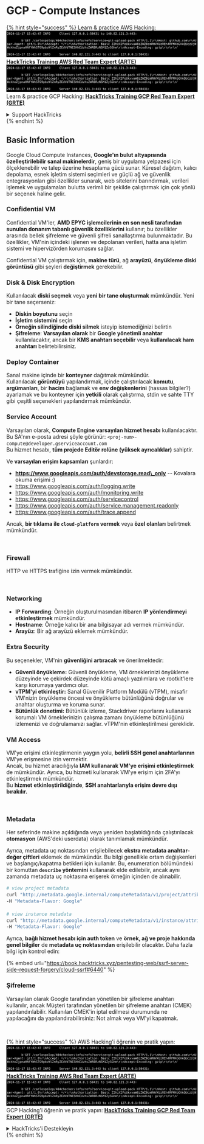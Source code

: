 # GCP - Compute Instances

{% hint style="success" %}
Learn & practice AWS Hacking:<img src="../../../../.gitbook/assets/image (1).png" alt="" data-size="line">[**HackTricks Training AWS Red Team Expert (ARTE)**](https://training.hacktricks.xyz/courses/arte)<img src="../../../../.gitbook/assets/image (1).png" alt="" data-size="line">\
Learn & practice GCP Hacking: <img src="../../../../.gitbook/assets/image (2).png" alt="" data-size="line">[**HackTricks Training GCP Red Team Expert (GRTE)**<img src="../../../../.gitbook/assets/image (2).png" alt="" data-size="line">](https://training.hacktricks.xyz/courses/grte)

<details>

<summary>Support HackTricks</summary>

* Check the [**subscription plans**](https://github.com/sponsors/carlospolop)!
* **Join the** 💬 [**Discord group**](https://discord.gg/hRep4RUj7f) or the [**telegram group**](https://t.me/peass) or **follow** us on **Twitter** 🐦 [**@hacktricks\_live**](https://twitter.com/hacktricks\_live)**.**
* **Share hacking tricks by submitting PRs to the** [**HackTricks**](https://github.com/carlospolop/hacktricks) and [**HackTricks Cloud**](https://github.com/carlospolop/hacktricks-cloud) github repos.

</details>
{% endhint %}

## Basic Information

Google Cloud Compute Instances, **Google'ın bulut altyapısında özelleştirilebilir sanal makinelerdir**, geniş bir uygulama yelpazesi için ölçeklenebilir ve talep üzerine hesaplama gücü sunar. Küresel dağıtım, kalıcı depolama, esnek işletim sistemi seçimleri ve güçlü ağ ve güvenlik entegrasyonları gibi özellikler sunarak, web sitelerini barındırmak, verileri işlemek ve uygulamaları bulutta verimli bir şekilde çalıştırmak için çok yönlü bir seçenek haline gelir.

### Confidential VM

Confidential VM'ler, **AMD EPYC işlemcilerinin en son nesli tarafından sunulan donanım tabanlı güvenlik özelliklerini** kullanır; bu özellikler arasında bellek şifreleme ve güvenli şifreli sanallaştırma bulunmaktadır. Bu özellikler, VM'nin içindeki işlenen ve depolanan verileri, hatta ana işletim sistemi ve hipervizörden korumasını sağlar.

Confidential VM çalıştırmak için, **makine türü**, ağ **arayüzü**, **önyükleme diski görüntüsü** gibi şeyleri **değiştirmek** gerekebilir.

### Disk & Disk Encryption

Kullanılacak **diski seçmek** veya **yeni bir tane oluşturmak** mümkündür. Yeni bir tane seçerseniz:

* **Diskin boyutunu** seçin
* **İşletim sistemini** seçin
* **Örneğin silindiğinde diski silmek** isteyip istemediğinizi belirtin
* **Şifreleme**: **Varsayılan olarak** bir **Google yönetimli anahtar** kullanılacaktır, ancak bir **KMS anahtarı seçebilir** veya **kullanılacak ham anahtarı** belirtebilirsiniz.

### Deploy Container

Sanal makine içinde bir **konteyner** dağıtmak mümkündür.\
Kullanılacak **görüntüyü** yapılandırmak, içinde çalıştırılacak **komutu**, **argümanları**, bir **hacim** bağlamak ve **env değişkenlerini** (hassas bilgiler?) ayarlamak ve bu konteyner için **yetkili** olarak çalıştırma, stdin ve sahte TTY gibi çeşitli seçenekleri yapılandırmak mümkündür.

### Service Account

Varsayılan olarak, **Compute Engine varsayılan hizmet hesabı** kullanılacaktır. Bu SA'nın e-posta adresi şöyle görünür: `<proj-num>-compute@developer.gserviceaccount.com`\
Bu hizmet hesabı, **tüm projede Editör rolüne (yüksek ayrıcalıklar)** sahiptir.

Ve **varsayılan erişim kapsamları** şunlardır:

* **https://www.googleapis.com/auth/devstorage.read\_only** -- Kovalara okuma erişimi :)
* https://www.googleapis.com/auth/logging.write
* https://www.googleapis.com/auth/monitoring.write
* https://www.googleapis.com/auth/servicecontrol
* https://www.googleapis.com/auth/service.management.readonly
* https://www.googleapis.com/auth/trace.append

Ancak, **bir tıklama ile `cloud-platform` vermek** veya **özel olanları** belirtmek mümkündür.

<figure><img src="../../../../.gitbook/assets/image (327).png" alt=""><figcaption></figcaption></figure>

### Firewall

HTTP ve HTTPS trafiğine izin vermek mümkündür.

<figure><img src="../../../../.gitbook/assets/image (326).png" alt=""><figcaption></figcaption></figure>

### Networking

* **IP Forwarding**: Örneğin oluşturulmasından itibaren **IP yönlendirmeyi etkinleştirmek** mümkündür.
* **Hostname**: Örneğe kalıcı bir ana bilgisayar adı vermek mümkündür.
* **Arayüz**: Bir ağ arayüzü eklemek mümkündür.

### Extra Security

Bu seçenekler, VM'nin **güvenliğini artıracak** ve önerilmektedir:

* **Güvenli önyükleme:** Güvenli önyükleme, VM örneklerinizi önyükleme düzeyinde ve çekirdek düzeyinde kötü amaçlı yazılımlara ve rootkit'lere karşı korumaya yardımcı olur.
* **vTPM'yi etkinleştir:** Sanal Güvenilir Platform Modülü (vTPM), misafir VM'nizin önyükleme öncesi ve önyükleme bütünlüğünü doğrular ve anahtar oluşturma ve koruma sunar.
* **Bütünlük denetimi:** Bütünlük izleme, Stackdriver raporlarını kullanarak korumalı VM örneklerinizin çalışma zamanı önyükleme bütünlüğünü izlemenizi ve doğrulamanızı sağlar. vTPM'nin etkinleştirilmesi gereklidir.

### VM Access

VM'ye erişimi etkinleştirmenin yaygın yolu, **belirli SSH genel anahtarlarının** VM'ye erişmesine izin vermektir.\
Ancak, bu hizmet aracılığıyla **IAM kullanarak VM'ye erişimi etkinleştirmek** de mümkündür. Ayrıca, bu hizmeti kullanarak VM'ye erişim için 2FA'yı etkinleştirmek mümkündür.\
Bu **hizmet** **etkinleştirildiğinde**, **SSH anahtarlarıyla erişim devre dışı bırakılır.**

<figure><img src="../../../../.gitbook/assets/image (328).png" alt=""><figcaption></figcaption></figure>

### Metadata

Her seferinde makine açıldığında veya yeniden başlatıldığında çalıştırılacak **otomasyon** (AWS'deki userdata) olarak tanımlamak mümkündür. 

Ayrıca, metadata uç noktasından erişilebilecek **ekstra metadata anahtar-değer çiftleri** eklemek de mümkündür. Bu bilgi genellikle ortam değişkenleri ve başlangıç/kapatma betikleri için kullanılır. Bu, enumeration bölümündeki bir komuttan **`describe` yöntemini** kullanarak elde edilebilir, ancak aynı zamanda metadata uç noktasına erişerek örneğin içinden de alınabilir.
```bash
# view project metadata
curl "http://metadata.google.internal/computeMetadata/v1/project/attributes/?recursive=true&alt=text" \
-H "Metadata-Flavor: Google"

# view instance metadata
curl "http://metadata.google.internal/computeMetadata/v1/instance/attributes/?recursive=true&alt=text" \
-H "Metadata-Flavor: Google"
```
Ayrıca, **bağlı hizmet hesabı için auth token** ve **örnek, ağ ve proje hakkında genel bilgiler** de **metadata uç noktasından** erişilebilir olacaktır. Daha fazla bilgi için kontrol edin:

{% embed url="https://book.hacktricks.xyz/pentesting-web/ssrf-server-side-request-forgery/cloud-ssrf#6440" %}

### Şifreleme

Varsayılan olarak Google tarafından yönetilen bir şifreleme anahtarı kullanılır, ancak Müşteri tarafından yönetilen bir şifreleme anahtarı (CMEK) yapılandırılabilir. Kullanılan CMEK'in iptal edilmesi durumunda ne yapılacağını da yapılandırabilirsiniz: Not almak veya VM'yi kapatmak.

<figure><img src="../../../../.gitbook/assets/image (329).png" alt=""><figcaption></figcaption></figure>

{% hint style="success" %}
AWS Hacking'i öğrenin ve pratik yapın:<img src="../../../../.gitbook/assets/image (1).png" alt="" data-size="line">[**HackTricks Training AWS Red Team Expert (ARTE)**](https://training.hacktricks.xyz/courses/arte)<img src="../../../../.gitbook/assets/image (1).png" alt="" data-size="line">\
GCP Hacking'i öğrenin ve pratik yapın: <img src="../../../../.gitbook/assets/image (2).png" alt="" data-size="line">[**HackTricks Training GCP Red Team Expert (GRTE)**<img src="../../../../.gitbook/assets/image (2).png" alt="" data-size="line">](https://training.hacktricks.xyz/courses/grte)

<details>

<summary>HackTricks'i Destekleyin</summary>

* [**abonelik planlarını**](https://github.com/sponsors/carlospolop) kontrol edin!
* **💬 [**Discord grubuna**](https://discord.gg/hRep4RUj7f) veya [**telegram grubuna**](https://t.me/peass) katılın ya da **Twitter'da** 🐦 [**@hacktricks\_live**](https://twitter.com/hacktricks\_live)**'i takip edin.**
* **Hacking ipuçlarını paylaşmak için** [**HackTricks**](https://github.com/carlospolop/hacktricks) ve [**HackTricks Cloud**](https://github.com/carlospolop/hacktricks-cloud) github reposuna PR gönderin.

</details>
{% endhint %}
